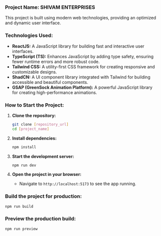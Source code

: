 ### Project Name: **SHIVAM ENTERPRISES**

This project is built using modern web technologies, providing an optimized and dynamic user interface.

### **Technologies Used:**
- **ReactJS:** A JavaScript library for building fast and interactive user interfaces.
- **TypeScript (TS):** Enhances JavaScript by adding type safety, ensuring fewer runtime errors and more robust code.
- **Tailwind CSS:** A utility-first CSS framework for creating responsive and customizable designs.
- **ShadCN:** A UI component library integrated with Tailwind for building accessible and beautiful components.
- **GSAP (GreenSock Animation Platform):** A powerful JavaScript library for creating high-performance animations.

### **How to Start the Project:**

1. **Clone the repository:**
   ```bash
   git clone [repository_url]
   cd [project_name]
   ```

2. **Install dependencies:**
   ```bash
   npm install
   ```

3. **Start the development server:**
   ```bash
   npm run dev
   ```

4. **Open the project in your browser:**
   - Navigate to `http://localhost:5173` to see the app running.

### **Build the project for production:**
   ```bash
   npm run build
   ```

### **Preview the production build:**
   ```bash
   npm run preview
   ```
